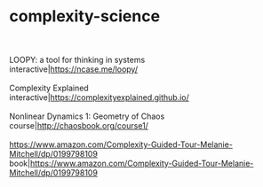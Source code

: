 # complexity-science<br><br>

LOOPY: a tool for thinking in systems<br>interactive|https://ncase.me/loopy/<br><br>
Complexity Explained<br>interactive|https://complexityexplained.github.io/<br><br>
Nonlinear Dynamics 1: Geometry of Chaos<br>course|http://chaosbook.org/course1/<br><br>
https://www.amazon.com/Complexity-Guided-Tour-Melanie-Mitchell/dp/0199798109<br>book|https://www.amazon.com/Complexity-Guided-Tour-Melanie-Mitchell/dp/0199798109<br><br>
